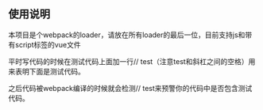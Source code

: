 ## 使用说明

本项目是个webpack的loader，请放在所有loader的最后一位，目前支持js和带有script标签的vue文件

平时写代码的时候在测试代码上面加一行// test（注意test和斜杠之间的空格）用来表明下面是测试代码。

之后代码被webpack编译的时候就会检测// test来预警你的代码中是否包含测试代码。